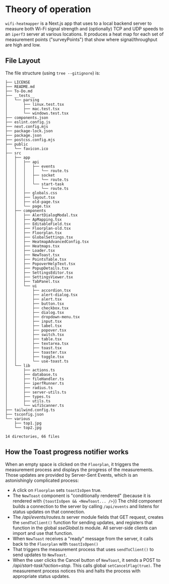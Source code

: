 # Theory of operation

`wifi-heatmapper` is a Next.js app that uses to a local backend server
to measure both Wi-Fi signal strength and
(optionally) TCP and UDP speeds to an `iperf3` server
at various locations.
It produces a heat map for each set of
measurement points ("surveyPoints")
that show where signal/throughput are high and low.

## File Layout

The file structure (using `tree --gitignore`) is:

```text
├── LICENSE
├── README.md
├── To-Do.md
├── __tests__
│   └── parsing
│       ├── linux.test.tsx
│       ├── mac.test.tsx
│       └── windows.test.tsx
├── components.json
├── eslint.config.js
├── next.config.mjs
├── package-lock.json
├── package.json
├── postcss.config.mjs
├── public
│   └── favicon.ico
├── src
│   ├── app
│   │   ├── api
│   │   │   ├── events
│   │   │   │   └── route.ts
│   │   │   ├── socket
│   │   │   │   └── route.ts
│   │   │   └── start-task
│   │   │       └── route.ts
│   │   ├── globals.css
│   │   ├── layout.tsx
│   │   ├── old-page.tsx
│   │   └── page.tsx
│   ├── components
│   │   ├── AlertDialogModal.tsx
│   │   ├── ApMapping.tsx
│   │   ├── EditableField.tsx
│   │   ├── Floorplan-old.tsx
│   │   ├── Floorplan.tsx
│   │   ├── GlobalSettings.tsx
│   │   ├── HeatmapAdvancedConfig.tsx
│   │   ├── Heatmaps.tsx
│   │   ├── Loader.tsx
│   │   ├── NewToast.tsx
│   │   ├── PointsTable.tsx
│   │   ├── PopoverHelpText.tsx
│   │   ├── PopupDetails.tsx
│   │   ├── SettingsEditor.tsx
│   │   ├── SettingsViewer.tsx
│   │   ├── TabPanel.tsx
│   │   └── ui
│   │       ├── accordion.tsx
│   │       ├── alert-dialog.tsx
│   │       ├── alert.tsx
│   │       ├── button.tsx
│   │       ├── checkbox.tsx
│   │       ├── dialog.tsx
│   │       ├── dropdown-menu.tsx
│   │       ├── input.tsx
│   │       ├── label.tsx
│   │       ├── popover.tsx
│   │       ├── switch.tsx
│   │       ├── table.tsx
│   │       ├── textarea.tsx
│   │       ├── toast.tsx
│   │       ├── toaster.tsx
│   │       ├── toggle.tsx
│   │       └── use-toast.ts
│   └── lib
│       ├── actions.ts
│       ├── database.ts
│       ├── fileHandler.ts
│       ├── iperfRunner.ts
│       ├── radius.ts
│       ├── server-utils.ts
│       ├── types.ts
│       ├── utils.ts
│       └── wifiScanner.ts
├── tailwind.config.ts
├── tsconfig.json
└── various
    ├── top1.jpg
    └── top2.jpg

14 directories, 66 files
```

## How the Toast progress notifier works

When an empty space is clicked on the `Floorplan`,
it triggers the measurement process
and displays the progress of the measurements.
Those updates are provided by Server-Sent Events,
which is an astonishingly complicated process:

* A click on `Floorplan` sets `toastIsOpen` true.
* The `NewToast` component is "conditionally rendered"
  (because it is rendered with `{toastIsOpen && <NewToast... />}`)
  The child component builds a connection to the server by calling
  `/api/events` and listens for status updates on that connection.
* The _/api/events/routes.ts_ server module
  fields that GET request,
  creates the `sendToClient()` function for sending updates,
  and registers that function in the global _sseGlobal.ts_ module.
  All server-side clients can import and use that function.
* When `NewToast` receives a "ready" message from the server,
  it calls back to the `Floorplan` with `toastIsOpen()`
* That triggers the measurement process that uses `sendToClient()`
  to send updates to `NewToast`.
* When the user clicks the Cancel button of `NewToast`,
  it sends a POST to _/api/start-task?action=stop_.
  This calls global `setCancelFlag(true)`.
  The measurement process notices this and halts the process
  with appropriate status updates.
  